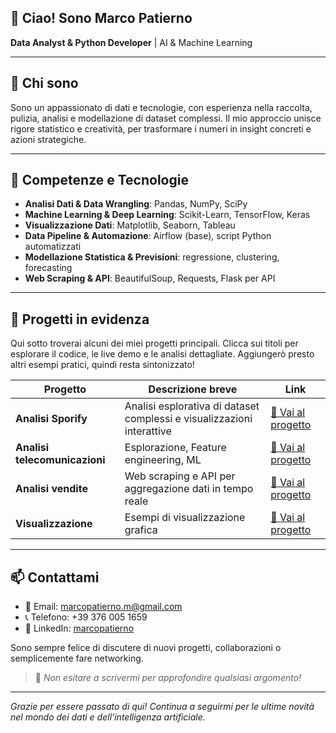 ## 👋 Ciao! Sono Marco Patierno

**Data Analyst & Python Developer** | AI & Machine Learning

---

## 🚀 Chi sono

Sono un appassionato di dati e tecnologie, con esperienza nella raccolta, pulizia, analisi e modellazione di dataset complessi. Il mio approccio unisce rigore statistico e creatività, per trasformare i numeri in insight concreti e azioni strategiche.


---

## 🔧 Competenze e Tecnologie

- **Analisi Dati & Data Wrangling**: Pandas, NumPy, SciPy  
- **Machine Learning & Deep Learning**: Scikit-Learn, TensorFlow, Keras  
- **Visualizzazione Dati**: Matplotlib, Seaborn, Tableau  
- **Data Pipeline & Automazione**: Airflow (base), script Python automatizzati  
- **Modellazione Statistica & Previsioni**: regressione, clustering, forecasting  
- **Web Scraping & API**: BeautifulSoup, Requests, Flask per API  

---

## 📂 Progetti in evidenza

Qui sotto troverai alcuni dei miei progetti principali. Clicca sui titoli per esplorare il codice, le live demo e le analisi dettagliate. Aggiungerò presto altri esempi pratici, quindi resta sintonizzato!

| Progetto                         | Descrizione breve                                                      | Link                               |
|----------------------------------|------------------------------------------------------------------------|------------------------------------|
| **Analisi Sporify**              | Analisi esplorativa di dataset complessi e visualizzazioni interattive | [🔗 Vai al progetto](https://github.com/Pastierno/MarcoPatierno_DepositoCorsoPython/tree/main/CorsoPython/Progetto%20di%20gruppo)        |
| **Analisi telecomunicazioni**            | Esplorazione, Feature engineering, ML     | [🔗 Vai al progetto](https://github.com/Pastierno/MarcoPatierno_DepositoCorsoPython/tree/main/CorsoPython/Giorno%2017%2023%20-04/ESERCITAZIONE%20telecomunica)        |
| **Analisi vendite**            | Web scraping e API per aggregazione dati in tempo reale          | [🔗 Vai al progetto](https://github.com/Pastierno/MarcoPatierno_DepositoCorsoPython/tree/main/CorsoPython/Giorno%2017%2023%20-04/ESERCITAZIONE%20vendite)        |
| **Visualizzazione**                    | Esempi di visualizzazione grafica             | [🔗 Vai al progetto](https://github.com/Pastierno/MarcoPatierno_DepositoCorsoPython/tree/main/CorsoPython/Giorno%2017%2023%20-04/ESERCITAZIONE%20visualizzazione)                  |

---

## 📫 Contattami

- 📧 Email: [marcopatierno.m@gmail.com](mailto:marcopatierno.m@gmail.com)  
- 📞 Telefono: +39 376 005 1659  
- 🔗 LinkedIn: [marcopatierno](www.linkedin.com/in/marco-patierno-a933a6352)  

Sono sempre felice di discutere di nuovi progetti, collaborazioni o semplicemente fare networking.  
> 🎯 _Non esitare a scrivermi per approfondire qualsiasi argomento!_

---

*Grazie per essere passato di qui! Continua a seguirmi per le ultime novità nel mondo dei dati e dell’intelligenza artificiale.*  
